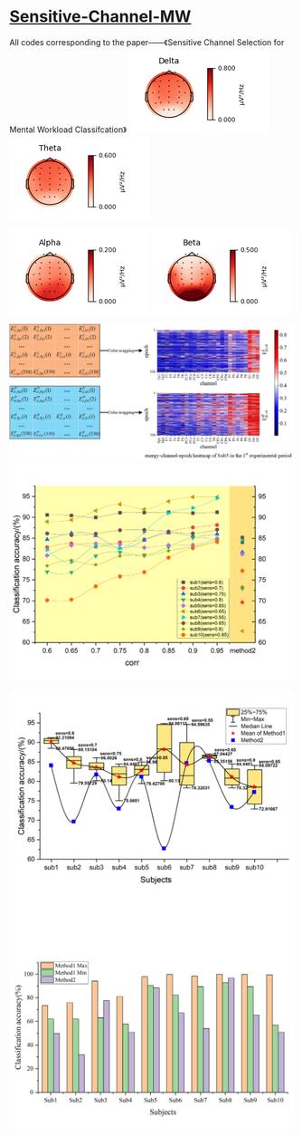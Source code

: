 # [Sensitive-Channel-MW](https://www.researchgate.net/publication/361621108_Sensitive_Channel_Selection_for_Mental_Workload_Classification)
All codes corresponding to the paper——《Sensitive Channel Selection for Mental Workload Classifcation》
![img](https://github.com/smilingElf/Sens-Ch-MW/blob/main/pic/delta.gif) ![img](https://github.com/smilingElf/Sens-Ch-MW/blob/main/pic/theta.gif)

![img](https://github.com/smilingElf/Sens-Ch-MW/blob/main/pic/alpha.gif) ![img](https://github.com/smilingElf/Sens-Ch-MW/blob/main/pic/beta.gif)

![img](https://github.com/smilingElf/Sens-Ch-MW/blob/main/pic/ECE_formation.jpg)![img](https://github.com/smilingElf/Sens-Ch-MW/blob/main/pic/corr_analysis.jpg)

![img](https://github.com/smilingElf/Sens-Ch-MW/blob/main/pic/sens_analysis.png)![img](https://github.com/smilingElf/Sens-Ch-MW/blob/main/pic/comparation.jpg)

